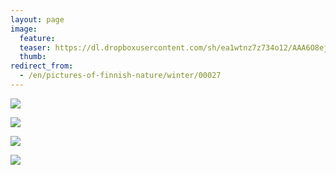 ```yaml
---
layout: page
image:
  feature:
  teaser: https://dl.dropboxusercontent.com/sh/ea1wtnz7z734o12/AAA6O8ejQ1iP5F0Jd5zC53X9a/luontokuvat/talvi/2/DS41446-245px.jpg
  thumb:
redirect_from:
  - /en/pictures-of-finnish-nature/winter/00027
---
```


[![](https://dl.dropboxusercontent.com/sh/ea1wtnz7z734o12/AACOKqbdrhyLqrUQIVV6J5Eca/luontokuvat/talvi/2/DS41455-800px.jpg)](https://dl.dropboxusercontent.com/sh/ea1wtnz7z734o12/AAC2kWq4WAqcqbE5QIbX515va/luontokuvat/talvi/2/DS41455.jpg)

[![](https://dl.dropboxusercontent.com/sh/ea1wtnz7z734o12/AACUxo-S8L5oRszQZy5ufjYXa/luontokuvat/talvi/2/DS41446-800px.jpg)](https://dl.dropboxusercontent.com/sh/ea1wtnz7z734o12/AAA3LU61QRf5OgeVz0dVtpY_a/luontokuvat/talvi/2/DS41446.jpg)

[![](https://dl.dropboxusercontent.com/sh/ea1wtnz7z734o12/AADWoDt7fHqGiI8r_Vz8TGgxa/luontokuvat/talvi/2/DS41453-800px.jpg)](https://dl.dropboxusercontent.com/sh/ea1wtnz7z734o12/AADSxMAOaUpFVk_x9oMjzLg6a/luontokuvat/talvi/2/DS41453.jpg)

[![](https://dl.dropboxusercontent.com/sh/ea1wtnz7z734o12/AADU61G8M1BhvMbEh2wBPCMMa/luontokuvat/talvi/2/DS41451-800px.jpg)](https://dl.dropboxusercontent.com/sh/ea1wtnz7z734o12/AAAvq1cDWj4J_-IEayQHefOOa/luontokuvat/talvi/2/DS41451.jpg)
